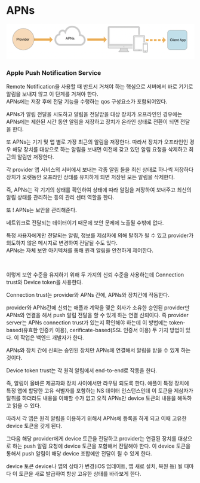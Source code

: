 # APNs
<img src="./images/APNS_01.png"/>

### Apple Push Notification Service

Remote Notification을 사용할 때 반드시 거쳐야 하는 핵심으로 서버에서 바로 기기로 알림을 보내지 않고 이 단계를 거쳐야 한다.    
APNs에는 저장 후에 전달 기능을 수행하는 qos 구성요소가 포함되어있다.

APNs가 알림 전달을 시도하고 알림을 전달받을 대상 장치가 오프라인인 경우에는 APNs에는 제한된 시간 동안 알림을 저장하고 장치가 온라인 상태로 전환이 되면 전달을 한다.   

또 APNs는 기기 및 앱 별로 가장 최근의 알림을 저장한다. 따라서 장치가 오프라인인 경우 해당 장치를 대상으로 하는 알림을 보내면 이전에 갖고 있던 알림 요청을 삭제하고 최근의 알림만 저장한다.    

각 provider 앱 서비스의 서버에서 보내는 각종 알림 들을 최신 상태로 하나씩 저장하다 장치가 오랫동안 오프라인 상태를 유지하게 되면 저장된 모든 알림을 삭제한다.    
    

즉, APNs는 각 기기의 상태를 확인하여 상태에 따라 알림을 저장하여 보내주고 최신의 알림 상태를 관리하는 등의 관리 센터 역할을 한다.

   
또 ! APNs는 보안을 관리해준다.    

네트워크로 전달되는 데이터이기 때문에 보안 문제에 노출될 수밖에 없다.      

특정 사용자에게만 전달되는 알림, 정보를 제삼자에 의해 탈취가 될 수 있고 provider가 의도하지 않은 메시지로 변경하여 전달될 수도 있다.   
APNs는 자체 보안 아키텍처를 통해 원격 알림을 안전하게 제어한다.     


<br>

이렇게 보안 수준을 유지하기 위해 두 가지의 신뢰 수준을 사용하는데 Connection trust와 Device token을 사용한다.    

 

Connection trust는 provider와 APNs 간에, APNs와 장치간에 작동한다.    

provider와 APNs간에 신뢰는 애플과 계약을 맺은 회사가 소유한 승인된 provider만 APNs와 연결을 해서 push 알림 전달을 할 수 있게 하는 연결 신뢰이다. 즉 provider server는 APNs connection trust가 있는지 확인해야 하는데 이 방법에는 token-based(유효한 인증키 이용), cerificate-based(SSL 인증서 이용) 두 가지 방법이 있다. 이 작업은 백엔드 개발자가 한다.

APNs와 장치 간에 신뢰는 승인된 장치만 APNs에 연결해서 알림을 받을 수 있게 하는 것이다.    

 

Device token trust는 각 원격 알림에서 end-to-end로 작동을 한다.

즉, 알림이 올바른 제공자와 장치 사이에서만 라우팅 되도록 한다. 애플이 특정 장치에 특정 앱에 할당한 고유 식별자를 포함하는 NS 데이터 인스턴스인데 이 토큰을 제삼자가 탈취를 하더라도 내용을 이해할 수가 없고 오직 APNs만 device 토큰의 내용을 해독하고 읽을 수 있다.

따라서 각 앱은 원격 알림을 이용하기 위해서 APNs에 등록을 하게 되고 이때 고유한 device 토큰을 갖게 된다.

그다음 해당 provider에게 device 토큰을 전달하고 provider는 연결된 장치를 대상으로 하는 push 알림 요청에 device 토큰을 포함해서 전달해야 한다.  이 device 토큰을 통해서 push 알림이 해당 device 조합에만 전달이 될 수 있게 한다.

device 토큰 device나 앱의 상태가 변경(iOS 업데이트, 앱 새로 설치, 복원 등) 될 때마다 이 토큰을 새로 발급하여 항상 고유한 상태를 바라보게 한다.

